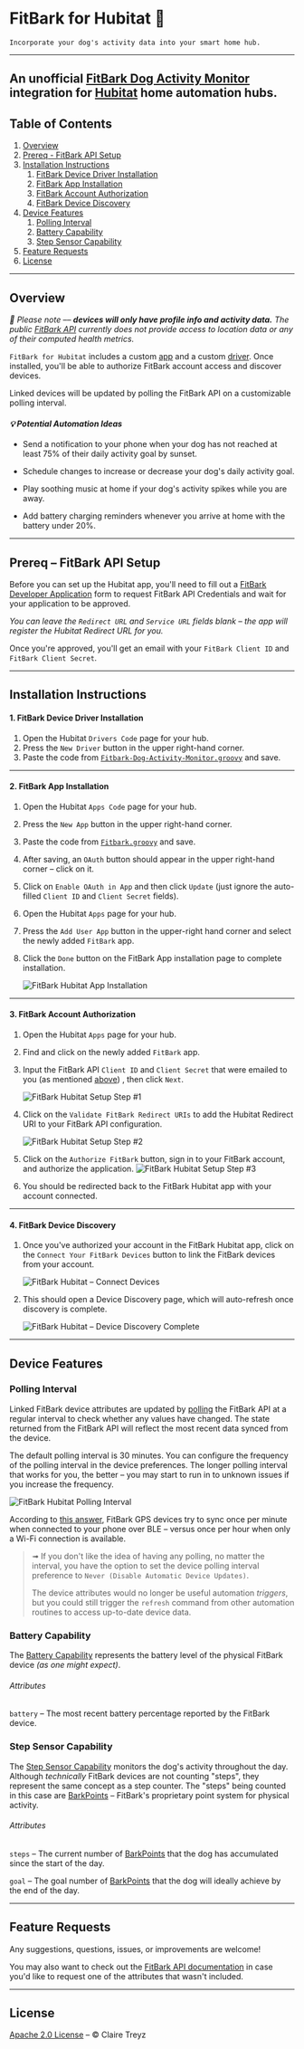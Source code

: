 # FitBark for Hubitat 🐾
    Incorporate your dog's activity data into your smart home hub.
---
An **unofficial** [FitBark Dog Activity Monitor](https://www.fitbark.com/) integration for
[Hubitat](https://hubitat.com/) home automation hubs.
---
## Table of Contents

  1. [Overview](#overview)
  2. [Prereq - FitBark API Setup](#prereq--fitbark-api-setup-a-nameprerequisitea)
  3. [Installation Instructions](#installation-instructions)
      1. [FitBark Device Driver Installation](#1-fitbark-device-driver-installation)
      2. [FitBark App Installation](#2-fitbark-app-installation)
      3. [FitBark Account Authorization](#3-fitbark-account-authorization)
      4. [FitBark Device Discovery](#4-fitbark-device-discovery)
  4. [Device Features](#device-features)
      1. [Polling Interval](#polling-interval)
      2. [Battery Capability](#battery-capability)
      3. [Step Sensor Capability](#step-sensor-capability)
  5. [Feature Requests](#feature-requests)
  6. [License](#license)
  
 ---
 
## Overview
 
_📌 Please note –– **devices will only have profile info and activity data.** The public
[FitBark API](https://www.fitbark.com/dev) currently does not provide access to location data or
any of their computed health metrics._

`FitBark for Hubitat` includes a custom
[app](https://github.com/midair/hubitat-fitbark/apps/Fitbark.groovy) and a custom
[driver](https://github.com/midair/hubitat-fitbark/drivers/Fitbark-Dog-Activity-Monitor.groovy).
Once installed, you'll be able to authorize FitBark account access and discover devices.

Linked devices will be updated by polling the FitBark API on a customizable polling interval.

#### ***💡 Potential Automation Ideas***

* Send a notification to your phone when your dog has not reached at least 75% of their daily
 activity goal by sunset.
 
* Schedule changes to increase or decrease your dog's daily activity goal.

* Play soothing music at home if your dog's activity spikes while you are away.

* Add battery charging reminders whenever you arrive at home with the battery under 20%.

---

## Prereq – FitBark API Setup

Before you can set up the Hubitat app, you'll need to fill out a 
[FitBark Developer Application](https://www.fitbark.com/dev/) form to request FitBark API
Credentials and wait for your application to be approved.

_You can leave the `Redirect URL` and `Service URL` fields blank – the app will register the Hubitat
Redirect URL for you._ 

Once you're approved, you'll get an email with your `FitBark Client ID` and `FitBark Client Secret`.

---

 ## Installation Instructions
 
 #### 1. FitBark Device Driver Installation
 
 1. Open the Hubitat `Drivers Code` page for your hub.
 2. Press the `New Driver` button in the upper right-hand corner.
 3. Paste the code from
 [`Fitbark-Dog-Activity-Monitor.groovy`](https://github.com/midair/hubitat-fitbark/blob/main/drivers/Fitbark-Dog-Activity-Monitor.groovy)
 and save.
 
 --- 
 
 #### 2. FitBark App Installation
 
 1. Open the Hubitat `Apps Code` page for your hub.
 2. Press the `New App` button in the upper right-hand corner.
 3. Paste the code from
 [`Fitbark.groovy`](https://github.com/midair/hubitat-fitbark/blob/main/apps/Fitbark.groovy)
 and save.
 4. After saving, an `OAuth` button should appear in the upper right-hand corner – click on it.
 5. Click on `Enable OAuth in App` and then click `Update` (just ignore the auto-filled `Client ID`
  and `Client Secret` fields).
 6. Open the Hubitat `Apps` page for your hub.
 7. Press the `Add User App` button in the upper-right hand corner and select the newly added
  `FitBark` app.
 8. Click the `Done` button on the FitBark App installation page to complete installation.
 
     ![FitBark Hubitat App Installation](https://user-images.githubusercontent.com/5731973/115119046-b0b28400-9f63-11eb-9631-e9c97901b88f.png)
 
 --- 
     
 #### 3. FitBark Account Authorization
 
 1. Open the Hubitat `Apps` page for your hub.
 2. Find and click on the newly added `FitBark` app.
 3. Input the FitBark API `Client ID` and `Client Secret` that were emailed to you (as mentioned
  [above](#prerequisite--fitbark-api-setup))
 , then click
  `Next`.
 
     ![FitBark Hubitat Setup Step #1](https://user-images.githubusercontent.com/5731973/115102130-4b7c7580-9f06-11eb-9549-b06526f36a01.png)
 
 4. Click on the `Validate FitBark Redirect URIs` to add the Hubitat Redirect URI to your FitBark
  API configuration.
 
     ![FitBark Hubitat Setup Step #2](https://user-images.githubusercontent.com/5731973/115097463-96d35b80-9ee7-11eb-9428-c6b332acaa39.png)

5. Click on the `Authorize FitBark` button, sign in to your FitBark account, and authorize the
 application.
     ![FitBark Hubitat Setup Step #3](https://user-images.githubusercontent.com/5731973/115097465-976bf200-9ee7-11eb-9528-3431a9c10e04.png)

6. You should be redirected back to the FitBark Hubitat app with your account connected.
 
 --- 
    
 #### 4. FitBark Device Discovery

1. Once you've authorized your account in the FitBark Hubitat app, click on the `Connect Your
 FitBark Devices` button
to link the FitBark devices from your account.

     ![FitBark Hubitat – Connect Devices](https://user-images.githubusercontent.com/5731973/115097460-95099800-9ee7-11eb-95b9-539f9405f17d.png)

2. This should open a Device Discovery page, which will auto-refresh once discovery is complete.

     ![FitBark Hubitat – Device Discovery Complete](https://user-images.githubusercontent.com/5731973/115102039-d14bf100-9f05-11eb-92db-70f079fab680.png)
 
---

## Device Features

### Polling Interval

Linked FitBark device attributes are updated by
[polling](https://en.wikipedia.org/wiki/Polling_(computer_science)) the FitBark API at a regular
interval to check whether any values have changed. The state returned from the FitBark API will
reflect the most recent data synced from the device.

The default polling interval is 30 minutes. You can configure the frequency of the polling interval
in the device preferences. The longer polling interval that works for you, the better – you may
start to run in to unknown issues if you increase the frequency.

![FitBark Hubitat Polling Interval](https://user-images.githubusercontent.com/5731973/115097893-08140e00-9eea-11eb-9a11-a4d3425361fa.png)

According to [this answer](https://www.fitbark.com/articles/how-often-does-the-fitbark-gps-sync/), 
FitBark GPS devices try to sync once per minute when connected to your phone over BLE – versus once
per hour when only a Wi-Fi connection is available.

> ➟ If you don't like the idea of having any polling, no matter the interval, you have the option
> to set the device polling interval preference to `Never (Disable Automatic Device Updates)`.
>
> The device attributes would no longer be useful automation *triggers*, but you could still trigger
> the `refresh` command from other automation routines to access up-to-date device data.

### Battery Capability

The [Battery Capability](https://docs.hubitat.com/index.php?title=Driver_Capability_List#Battery)
 represents the battery level of the physical FitBark device _(as one might expect)_.

###### Attributes

`battery` – The most recent battery percentage reported by the FitBark device.
 
### Step Sensor Capability

The
 [Step Sensor Capability](https://docs.hubitat.com/index.php?title=Driver_Capability_List#StepSensor)
 monitors the dog's activity throughout the day. Although _technically_ FitBark devices are not
 counting "steps", they represent the same concept as a step counter. The "steps" being counted in
 this case are [BarkPoints](https://www.fitbark.com/articles/what-are-barkpoints/) – FitBark's
 proprietary point system for physical activity.
 
###### Attributes

`steps` – The current number of [BarkPoints](https://www.fitbark.com/articles/what-are-barkpoints/) 
 that the dog has accumulated since the start of the day.

`goal` – The goal number of [BarkPoints](https://www.fitbark.com/articles/what-are-barkpoints/) 
 that the dog will ideally achieve by the end of the day.

---

## Feature Requests
 
Any suggestions, questions, issues, or improvements are welcome!

You may also want to check out the
[FitBark API documentation](https://www.fitbark.com/dev/) in case you'd like to request one of the
attributes that wasn't included.

---

## License

[Apache 2.0 License](https://github.com/midair/hubitat-fitbark/blob/main/LICENSE) – © Claire Treyz
